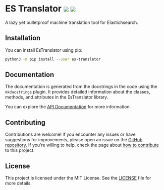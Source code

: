 # ES Translator [![](https://img.shields.io/github/actions/workflow/status/icij/es-translator/main.yml)](https://github.com/ICIJ/es-translator/actions) [![](https://img.shields.io/pypi/pyversions/es-translator)](https://pypi.org/project/es-translator/) 

A lazy yet bulletproof machine translation tool for Elastichsearch.

## Installation

You can install EsTranslator using pip:

```bash
python3 -m pip install --user es-translator
```

## Documentation

The documentation is generated from the docstrings in the code using the `mkdocstrings` plugin. It provides detailed information about the classes, methods, and attributes in the EsTranslator library.

You can explore the [API Documentation](api.md) for more information.

## Contributing

Contributions are welcome! If you encounter any issues or have suggestions for improvements, please open an issue on the [GitHub repository](https://github.com/icij/es-translator). If you're willing to help, check the page about [how to contribute](contributing.md) to this project.

## License

This project is licensed under the MIT License. See the [LICENSE](https://github.com/icij/es-translator/blob/main/LICENSE.md) file for more details.

